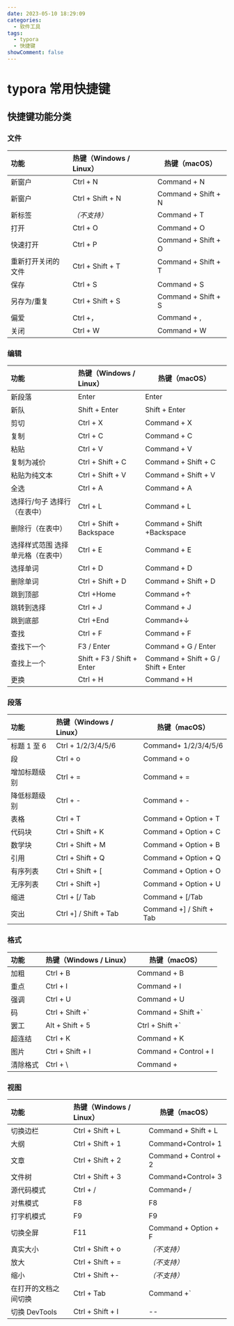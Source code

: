 ```yaml
---
date: 2023-05-10 18:29:09
categories:
  - 软件工具
tags:
  - typora
  - 快捷键
showComment: false
---
```


# typora 常用快捷键

## 快捷键功能分类

### 文件

| 功能               | 热键（Windows / Linux） | 热键（macOS）       |
| :----------------- | :---------------------- | ------------------- |
| 新窗户             | Ctrl + N                | Command + N         |
| 新窗户             | Ctrl + Shift + N        | Command + Shift + N |
| 新标签             | _（不支持）_            | Command + T         |
| 打开               | Ctrl + O                | Command + O         |
| 快速打开           | Ctrl + P                | Command + Shift + O |
| 重新打开关闭的文件 | Ctrl + Shift + T        | Command + Shift + T |
| 保存               | Ctrl + S                | Command + S         |
| 另存为/重复        | Ctrl + Shift + S        | Command + Shift + S |
| 偏爱               | Ctrl +，                | Command + ,         |
| 关闭               | Ctrl + W                | Command + W         |

### 编辑

| 功能                              | 热键（Windows / Linux）    | 热键（macOS）                       |
| :-------------------------------- | :------------------------- | ----------------------------------- |
| 新段落                            | Enter                      | Enter                               |
| 新队                              | Shift + Enter              | Shift + Enter                       |
| 剪切                              | Ctrl + X                   | Command + X                         |
| 复制                              | Ctrl + C                   | Command + C                         |
| 粘贴                              | Ctrl + V                   | Command + V                         |
| 复制为减价                        | Ctrl + Shift + C           | Command + Shift + C                 |
| 粘贴为纯文本                      | Ctrl + Shift + V           | Command + Shift + V                 |
| 全选                              | Ctrl + A                   | Command + A                         |
| 选择行/句子 选择行（在表中）      | Ctrl + L                   | Command + L                         |
| 删除行（在表中）                  | Ctrl + Shift + Backspace   | Command + Shift +Backspace          |
| 选择样式范围 选择单元格（在表中） | Ctrl + E                   | Command + E                         |
| 选择单词                          | Ctrl + D                   | Command + D                         |
| 删除单词                          | Ctrl + Shift + D           | Command + Shift + D                 |
| 跳到顶部                          | Ctrl +Home                 | Command +↑                          |
| 跳转到选择                        | Ctrl + J                   | Command + J                         |
| 跳到底部                          | Ctrl +End                  | Command+↓                           |
| 查找                              | Ctrl + F                   | Command + F                         |
| 查找下一个                        | F3 / Enter                 | Command + G / Enter                 |
| 查找上一个                        | Shift + F3 / Shift + Enter | Command + Shift + G / Shift + Enter |
| 更换                              | Ctrl + H                   | Command + H                         |

### 段落

| 功能         | 热键（Windows / Linux） | 热键（macOS）            |
| :----------- | :---------------------- | ------------------------ |
| 标题 1 至 6  | Ctrl + 1/2/3/4/5/6      | Command+ 1/2/3/4/5/6     |
| 段           | Ctrl + o                | Command + o              |
| 增加标题级别 | Ctrl + =                | Command + =              |
| 降低标题级别 | Ctrl + -                | Command + -              |
| 表格         | Ctrl + T                | Command + Option + T     |
| 代码块       | Ctrl + Shift + K        | Command + Option + C     |
| 数学块       | Ctrl + Shift + M        | Command + Option + B     |
| 引用         | Ctrl + Shift + Q        | Command + Option + Q     |
| 有序列表     | Ctrl + Shift + [        | Command + Option + O     |
| 无序列表     | Ctrl + Shift +]         | Command + Option + U     |
| 缩进         | Ctrl + [/ Tab           | Command + [/Tab          |
| 突出         | Ctrl +] / Shift + Tab   | Command +] / Shift + Tab |

### 格式

| 功能     | 热键（Windows / Linux） | 热键（macOS）         |
| :------- | :---------------------- | --------------------- |
| 加粗     | Ctrl + B                | Command + B           |
| 重点     | Ctrl + I                | Command + I           |
| 强调     | Ctrl + U                | Command + U           |
| 码       | Ctrl + Shift +`         | Command + Shift +`    |
| 罢工     | Alt + Shift + 5         | Ctrl + Shift +`       |
| 超连结   | Ctrl + K                | Command + K           |
| 图片     | Ctrl + Shift + I        | Command + Control + I |
| 清除格式 | Ctrl + \                | Command +             |

### 视图

| 功能                 | 热键（Windows / Linux） | 热键（macOS）         |
| :------------------- | :---------------------- | --------------------- |
| 切换边栏             | Ctrl + Shift + L        | Command + Shift + L   |
| 大纲                 | Ctrl + Shift + 1        | Command+Control+ 1    |
| 文章                 | Ctrl + Shift + 2        | Command + Control + 2 |
| 文件树               | Ctrl + Shift + 3        | Command+Control+ 3    |
| 源代码模式           | Ctrl + /                | Command+ /            |
| 对焦模式             | F8                      | F8                    |
| 打字机模式           | F9                      | F9                    |
| 切换全屏             | F11                     | Command + Option + F  |
| 真实大小             | Ctrl + Shift + o        | _（不支持）_          |
| 放大                 | Ctrl + Shift + =        | _（不支持）_          |
| 缩小                 | Ctrl + Shift +-         | _（不支持）_          |
| 在打开的文档之间切换 | Ctrl + Tab              | Command +`            |
| 切换 DevTools        | Ctrl + Shift + I        | --                    |
